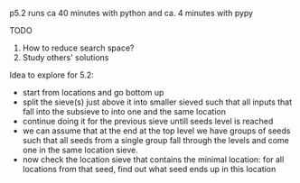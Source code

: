 p5.2 runs ca 40 minutes with python and ca. 4 minutes with pypy

TODO
1. How to reduce search space?
2. Study others' solutions


Idea to explore for 5.2:
- start from locations and go bottom up
- split the sieve(s) just above it into smaller sieved such that all inputs that
  fall into the subsieve to into one and the same location
- continue doing it for the previous sieve untill seeds level is reached
- we can assume that at the end at the top level we have groups of seeds
  such that all seeds from a single group fall through the levels and
  come one in the same location sieve.
- now check the location sieve that contains the minimal location:
  for all locations from that seed, find out what seed ends up in this location

